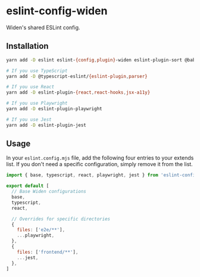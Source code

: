 # eslint-config-widen

Widen's shared ESLint config.

## Installation

```bash
yarn add -D eslint eslint-{config,plugin}-widen eslint-plugin-sort @babel/{core,eslint-parser}

# If you use TypeScript
yarn add -D @typescript-eslint/{eslint-plugin,parser}

# If you use React
yarn add -D eslint-plugin-{react,react-hooks,jsx-a11y}

# If you use Playwright
yarn add -D eslint-plugin-playwright

# If you use Jest
yarn add -D eslint-plugin-jest
```

## Usage

In your `eslint.config.mjs` file, add the following four entries to your extends
list. If you don't need a specific configuration, simply remove it from the
list.

```js
import { base, typescript, react, playwright, jest } from 'eslint-config-widen'

export default [
  // Base Widen configurations
  base,
  typescript,
  react,

  // Overrides for specific directories
  {
    files: ['e2e/**'],
    ...playwright,
  },
  {
    files: ['frontend/**'],
    ...jest,
  },
]
```
